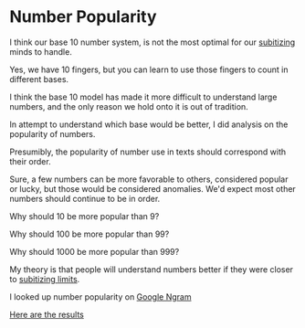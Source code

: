 # Number Popularity

I think our base 10 number system, is not the most optimal for our [subitizing](https://en.wikipedia.org/wiki/Subitizing) minds to handle.

Yes, we have 10 fingers, but you can learn to use those fingers to count in different bases.

I think the base 10 model has made it more difficult to understand large numbers, and the only reason we hold onto it is out of tradition.

In attempt to understand which base would be better, I did analysis on the popularity of numbers.

Presumibly, the popularity of number use in texts should correspond with their order.

Sure, a few numbers can be more favorable to others, considered popular or lucky, but those would be considered anomalies. We'd expect most other numbers should continue to be in order.

Why should 10 be more popular than 9?

Why should 100 be more popular than 99?

Why should 1000 be more popular than 999?

My theory is that people will understand numbers better if they were closer to [subitizing limits](https://en.wikipedia.org/wiki/Subitizing).

I looked up number popularity on [Google Ngram](https://books.google.com/ngrams)

[Here are the results](stats.md)
